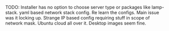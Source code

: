 TODO:
Installer has no option to choose server type or packages like lamp-stack.
yaml based network stack config. Re learn the configs.
Main issue was it locking up.
Strange IP based config requiring stuff in scope of network mask.
Ubuntu cloud all over it.
Desktop images seem fine.
